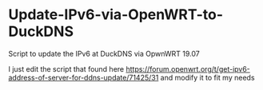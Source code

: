 # Update-IPv6-via-OpenWRT-to-DuckDNS
Script to update the IPv6 at DuckDNS via OpwnWRT 19.07

I just edit the script that found here https://forum.openwrt.org/t/get-ipv6-address-of-server-for-ddns-update/71425/31 and modify it to fit my needs
